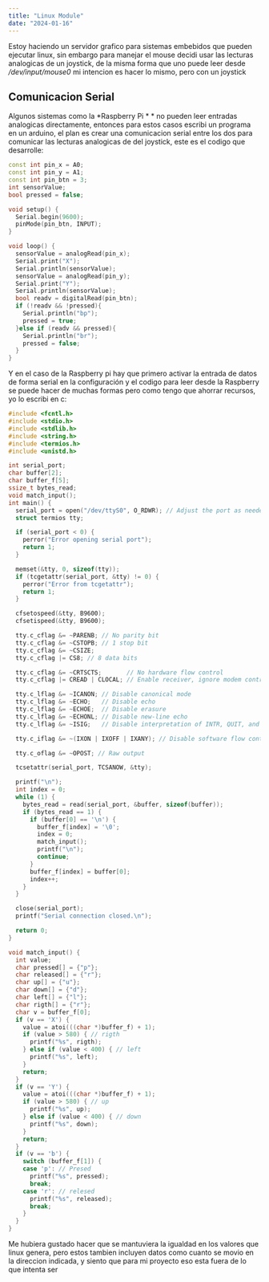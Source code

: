 ```yaml
---
title: "Linux Module"
date: "2024-01-16"
---
```


Estoy haciendo un servidor grafico para sistemas embebidos que pueden ejecutar linux, sin embargo para manejar el mouse decidi usar las lecturas analogicas de un joystick, de la misma forma que uno puede leer desde */dev/input/mouse0* mi intencion es hacer lo mismo, pero con un joystick

## Comunicacion Serial
Algunos sistemas como la *Raspberry Pi \* * no pueden leer entradas analogicas directamente, entonces para estos casos escribi un programa en un arduino, el plan es crear una comunicacion serial entre los dos para comunicar las lecturas analogicas de del joystick, este es el codigo que 
desarrolle:

```ino
const int pin_x = A0;
const int pin_y = A1;
const int pin_btn = 3;
int sensorValue;
bool pressed = false;

void setup() {
  Serial.begin(9600);
  pinMode(pin_btn, INPUT);
}

void loop() {
  sensorValue = analogRead(pin_x);
  Serial.print("X");
  Serial.println(sensorValue);
  sensorValue = analogRead(pin_y);
  Serial.print("Y");
  Serial.println(sensorValue);
  bool readv = digitalRead(pin_btn);
  if (!readv && !pressed){
    Serial.println("bp");
    pressed = true;
  }else if (readv && pressed){
    Serial.println("br");
    pressed = false;
  }
}
```

Y en el caso de la Raspberry pi hay que primero activar la entrada de datos de forma serial en la configuración y el codigo para leer desde la Raspberry se puede hacer de muchas formas pero como tengo que ahorrar recursos, yo lo escribi en c:

```c
#include <fcntl.h>
#include <stdio.h>
#include <stdlib.h>
#include <string.h>
#include <termios.h>
#include <unistd.h>

int serial_port;
char buffer[2];
char buffer_f[5];
ssize_t bytes_read;
void match_input();
int main() {
  serial_port = open("/dev/ttyS0", O_RDWR); // Adjust the port as needed
  struct termios tty;

  if (serial_port < 0) {
    perror("Error opening serial port");
    return 1;
  }

  memset(&tty, 0, sizeof(tty));
  if (tcgetattr(serial_port, &tty) != 0) {
    perror("Error from tcgetattr");
    return 1;
  }

  cfsetospeed(&tty, B9600);
  cfsetispeed(&tty, B9600);

  tty.c_cflag &= ~PARENB; // No parity bit
  tty.c_cflag &= ~CSTOPB; // 1 stop bit
  tty.c_cflag &= ~CSIZE;
  tty.c_cflag |= CS8; // 8 data bits

  tty.c_cflag &= ~CRTSCTS;       // No hardware flow control
  tty.c_cflag |= CREAD | CLOCAL; // Enable receiver, ignore modem control lines

  tty.c_lflag &= ~ICANON; // Disable canonical mode
  tty.c_lflag &= ~ECHO;   // Disable echo
  tty.c_lflag &= ~ECHOE;  // Disable erasure
  tty.c_lflag &= ~ECHONL; // Disable new-line echo
  tty.c_lflag &= ~ISIG;   // Disable interpretation of INTR, QUIT, and SUSP

  tty.c_iflag &= ~(IXON | IXOFF | IXANY); // Disable software flow control

  tty.c_oflag &= ~OPOST; // Raw output

  tcsetattr(serial_port, TCSANOW, &tty);

  printf("\n");
  int index = 0;
  while (1) {
    bytes_read = read(serial_port, &buffer, sizeof(buffer));
    if (bytes_read == 1) {
      if (buffer[0] == '\n') {
        buffer_f[index] = '\0';
        index = 0;
        match_input();
        printf("\n");
        continue;
      }
      buffer_f[index] = buffer[0];
      index++;
    }
  }

  close(serial_port);
  printf("Serial connection closed.\n");

  return 0;
}

void match_input() {
  int value;
  char pressed[] = {"p"};
  char released[] = {"r"};
  char up[] = {"u"};
  char down[] = {"d"};
  char left[] = {"l"};
  char rigth[] = {"r"};
  char v = buffer_f[0];
  if (v == 'X') {
    value = atoi(((char *)buffer_f) + 1);
    if (value > 580) { // rigth
      printf("%s", rigth);
    } else if (value < 400) { // left
      printf("%s", left);
    }
    return;
  }
  if (v == 'Y') {
    value = atoi(((char *)buffer_f) + 1);
    if (value > 580) { // up
      printf("%s", up);
    } else if (value < 400) { // down
      printf("%s", down);
    }
    return;
  }
  if (v == 'b') {
    switch (buffer_f[1]) {
    case 'p': // Presed
      printf("%s", pressed);
      break;
    case 'r': // relesed
      printf("%s", released);
      break;
    }
  }
}
```

Me hubiera gustado hacer que se mantuviera la igualdad en los valores que linux genera, pero estos tambien incluyen datos como cuanto se movio en la direccion indicada, y siento que para mi proyecto eso esta fuera de lo que intenta ser


